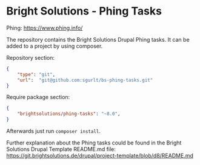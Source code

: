 # Bright Solutions - Phing Tasks

Phing: https://www.phing.info/

The repository contains the Bright Solutions Drupal Phing tasks.
It can be added to a project by using composer.

Repository section:

```JSON
{
    "type": "git",
    "url":  "git@github.com:sgurlt/bs-phing-tasks.git"
}
```

Require package section:

```JSON
{
    "brightsolutions/phing-tasks": "~8.0",
}
```

Afterwards just run `composer install`.

Further explanation about the Phing tasks could be found in the Bright Solutions Drupal Template README.md file: https://git.brightsolutions.de/drupal/project-template/blob/d8/README.md
